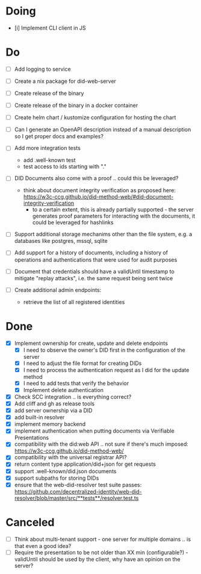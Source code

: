 # Doing

- [i] Implement CLI client in JS

# Do

- [ ] Add logging to service
- [ ] Create a nix package for did-web-server
- [ ] Create release of the binary
- [ ] Create release of the binary in a docker container
- [ ] Create helm chart / kustomize configuration for hosting the chart

- [ ] Can I generate an OpenAPI description instead of a manual description so I
      get proper docs and examples?
- [ ] Add more integration tests
  - add .well-known test
  - test access to ids starting with "."

- [ ] DID Documents also come with a proof .. could this be leveraged?
  - think about document integrity verification as proposed here:
    https://w3c-ccg.github.io/did-method-web/#did-document-integrity-verification
    - to a certain extent, this is already partially supported - the server
      generates proof parameters for interacting with the documents, it could be
      leveraged for hashlinks
- [ ] Support additional storage mechanims other than the file system, e.g. a
      databases like postgres, mssql, sqlite
- [ ] Add support for a history of documents, including a history of operations
      and authentications that were used for audit purposes
- [ ] Document that credentials should have a validUntil timestamp to mitigate
      "replay attacks", i.e. the same request being sent twice
- [ ] Create additional admin endpoints:
  - retrieve the list of all registered identities

# Done

- [x] Implement ownership for create, update and delete endpoints
  - [x] I need to observe the owner's DID first in the configuration of the
        server
  - [x] I need to adjust the file format for creating DIDs
  - [x] I need to process the authentication request as I did for the update
        method
  - [x] I need to add tests that verify the behavior
  - [x] Implement delete authentication

- [x] Check SCC integration .. is everything correct?
- [x] Add cliff and gh as release tools
- [x] add server ownership via a DID
- [x] add built-in resolver
- [x] implement memory backend
- [x] implement authentication when putting documents via Verifiable
      Presentations
- [x] compatibility with the did:web API .. not sure if there's much imposed:
      https://w3c-ccg.github.io/did-method-web/
- [x] compatibility with the universal registrar API?
- [x] return content type application/did+json for get requests
- [x] support .well-known/did.json documents
- [x] support subpaths for storing DIDs
- [x] ensure that the web-did-resolver test suite passes:
      https://github.com/decentralized-identity/web-did-resolver/blob/master/src/**tests**/resolver.test.ts

# Canceled

- [ ] Think about multi-tenant support - one server for multiple domains .. is
      that even a good idea?
- [ ] Require the presentation to be not older than XX min (configurable?) -
      validUntil should be used by the client, why have an opinion on the
      server?
